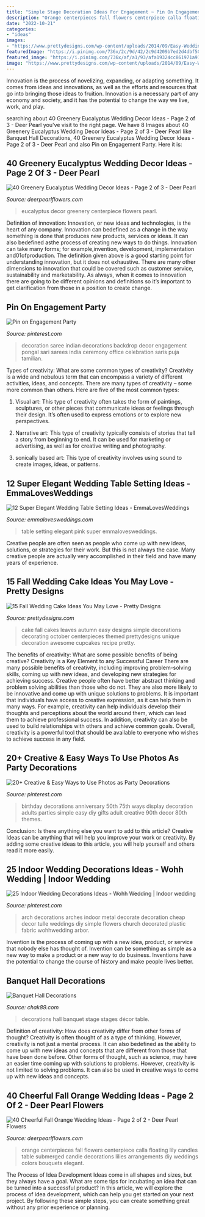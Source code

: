 ```yaml
---
title: "Simple Stage Decoration Ideas For Engagement ~ Pin On Engagement Party"
description: "Orange centerpieces fall flowers centerpiece calla floating lily candles table submerged candle decorations lilies arrangements diy weddings colors bouquets elegant"
date: "2022-10-21"
categories:
- "ideas"
images:
- "https://www.prettydesigns.com/wp-content/uploads/2014/09/Easy-Wedding-Cake.jpg"
featuredImage: "https://i.pinimg.com/736x/2c/9d/42/2c9d4209b7ed2d4dbf505c55a27c65b2--metal-wedding-arch-indoor-wedding-arches.jpg"
featured_image: "https://i.pinimg.com/736x/af/a1/93/afa19324cc861971a91ef798c472a087.jpg"
image: "https://www.prettydesigns.com/wp-content/uploads/2014/09/Easy-Wedding-Cake.jpg"
---
```



Innovation is the process of novelizing, expanding, or adapting something. It comes from ideas and innovations, as well as the efforts and resources that go into bringing those ideas to fruition. Innovation is a necessary part of any economy and society, and it has the potential to change the way we live, work, and play.

	

		
searching about 40 Greenery Eucalyptus Wedding Decor Ideas - Page 2 of 3 - Deer Pearl you've visit to the right page. We have 8 Images about 40 Greenery Eucalyptus Wedding Decor Ideas - Page 2 of 3 - Deer Pearl like Banquet Hall Decorations, 40 Greenery Eucalyptus Wedding Decor Ideas - Page 2 of 3 - Deer Pearl and also Pin on Engagement Party. Here it is:
		
    
## 40 Greenery Eucalyptus Wedding Decor Ideas - Page 2 Of 3 - Deer Pearl

<img loading=lazy src="http://www.deerpearlflowers.com/wp-content/uploads/2016/12/eucalyptus-green-wedding-centerpiece.jpg" onerror="this.onerror=null;this.src='https://tse4.mm.bing.net/th?id=OIP.on1tFLx9G8Mtmsv-zO61qwHaLH&amp;pid=15.1';" alt="40 Greenery Eucalyptus Wedding Decor Ideas - Page 2 of 3 - Deer Pearl">

_Source: deerpearlflowers.com_

>eucalyptus decor greenery centerpiece flowers pearl. 

	

Definition of innovation:
Innovation, or new ideas and technologies, is the heart of any company. Innovation can bedefined as a change in the way something is done that produces new products, services or ideas. It can also bedefined asthe process of creating new ways to do things. Innovation can take many forms; for example,invention, development, implementation and01ofproduction.
The definition given above is a good starting point for understanding innovation, but it does not exhaustive. There are many other dimensions to innovation that could be covered such as customer service, sustainability and marketability. As always, when it comes to innovation there are going to be different opinions and definitions so it’s important to get clarification from those in a position to create change.

    
## Pin On Engagement Party

<img loading=lazy src="https://i.pinimg.com/736x/2b/b9/1c/2bb91cae863d6a5baf61f996e21869e4--indian-decoration-saris.jpg" onerror="this.onerror=null;this.src='https://tse3.mm.bing.net/th?id=OIP.seMmIW1D_V65lHtmhNgfkAHaJ3&amp;pid=15.1';" alt="Pin on Engagement Party">

_Source: pinterest.com_

>decoration saree indian decorations backdrop decor engagement pongal sari sarees india ceremony office celebration saris puja tamilian. 

	

Types of creativity: What are some common types of creativity?
Creativity is a wide and nebulous term that can encompass a variety of different activities, ideas, and concepts. There are many types of creativity – some more common than others. Here are five of the most common types:
1. Visual art: This type of creativity often takes the form of paintings, sculptures, or other pieces that communicate ideas or feelings through their design. It’s often used to express emotions or to explore new perspectives.

2. Narrative art: This type of creativity typically consists of stories that tell a story from beginning to end. It can be used for marketing or advertising, as well as for creative writing and photography.

3. sonically based art: This type of creativity involves using sound to create images, ideas, or patterns.

    
## 12 Super Elegant Wedding Table Setting Ideas - EmmaLovesWeddings

<img loading=lazy src="http://emmalovesweddings.com/wp-content/uploads/2017/12/elegant-pink-wedding-table-setting-ideas.jpg" onerror="this.onerror=null;this.src='https://tse4.mm.bing.net/th?id=OIP.vuq1qJMAyd_Tll0FT6oahAHaP0&amp;pid=15.1';" alt="12 Super Elegant Wedding Table Setting Ideas - EmmaLovesWeddings">

_Source: emmalovesweddings.com_

>table setting elegant pink super emmalovesweddings. 

	

Creative people are often seen as people who come up with new ideas, solutions, or strategies for their work. But this is not always the case. Many creative people are actually very accomplished in their field and have many years of experience.

    
## 15 Fall Wedding Cake Ideas You May Love - Pretty Designs

<img loading=lazy src="https://www.prettydesigns.com/wp-content/uploads/2014/09/Easy-Wedding-Cake.jpg" onerror="this.onerror=null;this.src='https://tse3.mm.bing.net/th?id=OIP.jNIcHTlKfhOiaxg3VPoWCAHaJ3&amp;pid=15.1';" alt="15 Fall Wedding Cake Ideas You May Love - Pretty Designs">

_Source: prettydesigns.com_

>cake fall cakes leaves autumn easy designs simple decorations decorating october centerpieces themed prettydesigns unique decoration awesome cupcakes recipe pretty. 

	

The benefits of creativity: What are some possible benefits of being creative?
Creativity is a Key Element to any Successful Career
There are many possible benefits of creativity, including improving problem-solving skills, coming up with new ideas, and developing new strategies for achieving success. Creative people often have better abstract thinking and problem solving abilities than those who do not. They are also more likely to be innovative and come up with unique solutions to problems. It is important that individuals have access to creative expression, as it can help them in many ways. For example, creativity can help individuals develop their thoughts and perceptions about the world around them, which can lead them to achieve professional success. In addition, creativity can also be used to build relationships with others and achieve common goals. Overall, creativity is a powerful tool that should be available to everyone who wishes to achieve success in any field.

    
## 20+ Creative &amp; Easy Ways To Use Photos As Party Decorations

<img loading=lazy src="https://i.pinimg.com/736x/af/a1/93/afa19324cc861971a91ef798c472a087.jpg" onerror="this.onerror=null;this.src='https://tse3.mm.bing.net/th?id=OIP.u81lz7AV2QzNeKTRntDZYwHaLH&amp;pid=15.1';" alt="20+ Creative &amp; Easy Ways to Use Photos as Party Decorations">

_Source: pinterest.com_

>birthday decorations anniversary 50th 75th ways display decoration adults parties simple easy diy gifts adult creative 90th decor 80th themes. 

	

Conclusion: Is there anything else you want to add to this article?
Creative Ideas can be anything that will help you improve your work or creativity. By adding some creative ideas to this article, you will help yourself and others read it more easily.

    
## 25 Indoor Wedding Decorations Ideas - Wohh Wedding | Indoor Wedding

<img loading=lazy src="https://i.pinimg.com/736x/2c/9d/42/2c9d4209b7ed2d4dbf505c55a27c65b2--metal-wedding-arch-indoor-wedding-arches.jpg" onerror="this.onerror=null;this.src='https://tse4.mm.bing.net/th?id=OIP.yVoMxhaSsei2FOEQo0UPjQHaJ3&amp;pid=15.1';" alt="25 Indoor Wedding Decorations Ideas - Wohh Wedding | Indoor wedding">

_Source: pinterest.com_

>arch decorations arches indoor metal decorate decoration cheap decor tulle weddings diy simple flowers church decorated plastic fabric wohhwedding arbor. 

	

Invention is the process of coming up with a new idea, product, or service that nobody else has thought of. Invention can be something as simple as a new way to make a product or a new way to do business. Inventions have the potential to change the course of history and make people lives better.

    
## Banquet Hall Decorations

<img loading=lazy src="http://www.chak89.com/images/decorations_stages_5_large.jpg" onerror="this.onerror=null;this.src='https://tse2.mm.bing.net/th?id=OIP._iUMlu6iX0WpBZCVixN-rgHaFj&amp;pid=15.1';" alt="Banquet Hall Decorations">

_Source: chak89.com_

>decorations hall banquet stage stages décor table. 

	

Definition of creativity: How does creativity differ from other forms of thought?
Creativity is often thought of as a type of thinking. However, creativity is not just a mental process. It can also bedefined as the ability to come up with new ideas and concepts that are different from those that have been done before. Other forms of thought, such as science, may have an easier time coming up with solutions to problems. However, creativity is not limited to solving problems. It can also be used in creative ways to come up with new ideas and concepts.

    
## 40 Cheerful Fall Orange Wedding Ideas - Page 2 Of 2 - Deer Pearl Flowers

<img loading=lazy src="https://www.deerpearlflowers.com/wp-content/uploads/2016/08/orange-calla-lily-centerpieces.jpg" onerror="this.onerror=null;this.src='https://tse2.mm.bing.net/th?id=OIP.CIuXd07tdSM-lcmrDOkvHAHaLH&amp;pid=15.1';" alt="40 Cheerful Fall Orange Wedding Ideas - Page 2 of 2 - Deer Pearl Flowers">

_Source: deerpearlflowers.com_

>orange centerpieces fall flowers centerpiece calla floating lily candles table submerged candle decorations lilies arrangements diy weddings colors bouquets elegant. 

	

The Process of Idea Development
Ideas come in all shapes and sizes, but they always have a goal. What are some tips for incubating an idea that can be turned into a successful product? 
In this article, we will explore the process of idea development, which can help you get started on your next project. By following these simple steps, you can create something great without any prior experience or planning.

